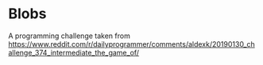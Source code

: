 # Blobs
A programming challenge taken from https://www.reddit.com/r/dailyprogrammer/comments/aldexk/20190130_challenge_374_intermediate_the_game_of/